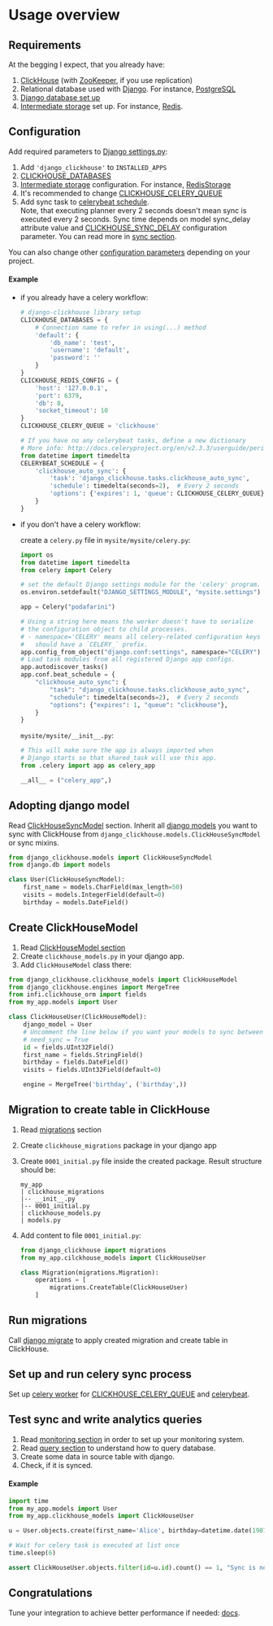 # Usage overview
## Requirements
At the begging I expect, that you already have:
1. [ClickHouse](https://clickhouse.tech/docs/en/) (with [ZooKeeper](https://zookeeper.apache.org/), if you use replication)
2. Relational database used with [Django](https://www.djangoproject.com/). For instance, [PostgreSQL](https://www.postgresql.org/)
3. [Django database set up](https://docs.djangoproject.com/en/3.0/ref/databases/)
4. [Intermediate storage](storages.md) set up. For instance, [Redis](https://redis.io/).

## Configuration
Add required parameters to [Django settings.py](https://docs.djangoproject.com/en/3.0/topics/settings/):
1. Add `'django_clickhouse'` to `INSTALLED_APPS`
2. [CLICKHOUSE_DATABASES](configuration.md#clickhouse_databases)
3. [Intermediate storage](storages.md) configuration. For instance, [RedisStorage](storages.md#redisstorage)
4. It's recommended to change [CLICKHOUSE_CELERY_QUEUE](configuration.md#clickhouse_celery_queue)
5. Add sync task to [celerybeat schedule](http://docs.celeryproject.org/en/v2.3.3/userguide/periodic-tasks.html).  
  Note, that executing planner every 2 seconds doesn't mean sync is executed every 2 seconds.
  Sync time depends on model sync_delay attribute value and [CLICKHOUSE_SYNC_DELAY](configuration.md#clickhouse_sync_delay) configuration parameter.
  You can read more in [sync section](synchronization.md).

You can also change other [configuration parameters](configuration.md) depending on your project.

#### Example
* if you already have a celery workflow:
    ```python
    # django-clickhouse library setup
    CLICKHOUSE_DATABASES = {
        # Connection name to refer in using(...) method 
        'default': {
            'db_name': 'test',
            'username': 'default',
            'password': ''
        }
    }
    CLICKHOUSE_REDIS_CONFIG = {
        'host': '127.0.0.1',
        'port': 6379,
        'db': 8,
        'socket_timeout': 10
    }
    CLICKHOUSE_CELERY_QUEUE = 'clickhouse'

    # If you have no any celerybeat tasks, define a new dictionary
    # More info: http://docs.celeryproject.org/en/v2.3.3/userguide/periodic-tasks.html
    from datetime import timedelta
    CELERYBEAT_SCHEDULE = {
        'clickhouse_auto_sync': {
            'task': 'django_clickhouse.tasks.clickhouse_auto_sync',
            'schedule': timedelta(seconds=2),  # Every 2 seconds
            'options': {'expires': 1, 'queue': CLICKHOUSE_CELERY_QUEUE}
        }
    }
    ```
* if you don't have a celery workflow:

    create a `celery.py` file in `mysite/mysite/celery.py`:
    ```python
    import os
    from datetime import timedelta
    from celery import Celery

    # set the default Django settings module for the 'celery' program.
    os.environ.setdefault("DJANGO_SETTINGS_MODULE", "mysite.settings")

    app = Celery("podafarini")

    # Using a string here means the worker doesn't have to serialize
    # the configuration object to child processes.
    # - namespace='CELERY' means all celery-related configuration keys
    #   should have a `CELERY_` prefix.
    app.config_from_object("django.conf:settings", namespace="CELERY")
    # Load task modules from all registered Django app configs.
    app.autodiscover_tasks()
    app.conf.beat_schedule = {
        "clickhouse_auto_sync": {
            "task": "django_clickhouse.tasks.clickhouse_auto_sync",
            "schedule": timedelta(seconds=2),  # Every 2 seconds
            "options": {"expires": 1, "queue": "clickhouse"},
        }
    }
    ```
    `mysite/mysite/__init__.py`:
    ```python
    # This will make sure the app is always imported when
    # Django starts so that shared_task will use this app.
    from .celery import app as celery_app

    __all__ = ("celery_app",)

    ```

## Adopting django model
Read [ClickHouseSyncModel](models.md#djangomodel) section.
Inherit all [django models](https://docs.djangoproject.com/en/3.0/topics/db/models/) 
 you want to sync with ClickHouse from `django_clickhouse.models.ClickHouseSyncModel` or sync mixins.

```python
from django_clickhouse.models import ClickHouseSyncModel
from django.db import models

class User(ClickHouseSyncModel):
    first_name = models.CharField(max_length=50)
    visits = models.IntegerField(default=0)
    birthday = models.DateField()
```

## Create ClickHouseModel
1. Read [ClickHouseModel section](models.md#clickhousemodel)
2. Create `clickhouse_models.py` in your django app.
3. Add `ClickHouseModel` class there:
```python
from django_clickhouse.clickhouse_models import ClickHouseModel
from django_clickhouse.engines import MergeTree
from infi.clickhouse_orm import fields
from my_app.models import User

class ClickHouseUser(ClickHouseModel):
    django_model = User
    # Uncomment the line below if you want your models to sync between databases
    # need_sync = True
    id = fields.UInt32Field()
    first_name = fields.StringField()
    birthday = fields.DateField()
    visits = fields.UInt32Field(default=0)

    engine = MergeTree('birthday', ('birthday',))
```

## Migration to create table in ClickHouse
1. Read [migrations](migrations.md) section
2. Create `clickhouse_migrations` package in your django app
3. Create `0001_initial.py` file inside the created package. Result structure should be:
    ```
    my_app
    | clickhouse_migrations
    |-- __init__.py
    |-- 0001_initial.py
    | clickhouse_models.py
    | models.py
    ```

4. Add content to file `0001_initial.py`:
    ```python
    from django_clickhouse import migrations
    from my_app.cilckhouse_models import ClickHouseUser
    
    class Migration(migrations.Migration):
        operations = [
            migrations.CreateTable(ClickHouseUser)
        ]
    ```

## Run migrations
Call [django migrate](https://docs.djangoproject.com/en/3.0/ref/django-admin/#django-admin-migrate)
 to apply created migration and create table in ClickHouse.

## Set up and run celery sync process
Set up [celery worker](https://docs.celeryproject.org/en/latest/userguide/workers.html#starting-the-worker) for [CLICKHOUSE_CELERY_QUEUE](configuration.md#clickhouse_celery_queue) and [celerybeat](https://docs.celeryproject.org/en/latest/userguide/periodic-tasks.html#starting-the-scheduler).  

## Test sync and write analytics queries
1. Read [monitoring section](monitoring.md) in order to set up your monitoring system.
2. Read [query section](queries.md) to understand how to query database.
2. Create some data in source table with django.
3. Check, if it is synced.

#### Example
```python
import time
from my_app.models import User
from my_app.clickhouse_models import ClickHouseUser

u = User.objects.create(first_name='Alice', birthday=datetime.date(1987, 1, 1), visits=1)

# Wait for celery task is executed at list once
time.sleep(6)

assert ClickHouseUser.objects.filter(id=u.id).count() == 1, "Sync is not working"
```

## Congratulations
Tune your integration to achieve better performance if needed: [docs](performance.md).
